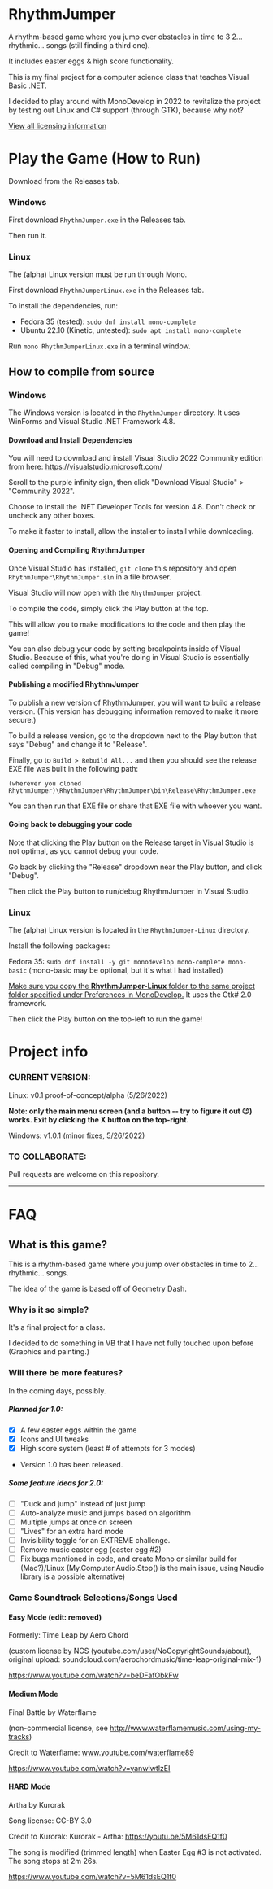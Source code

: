 # RhythmJumper

A rhythm-based game where you jump over obstacles in time to ~~3~~ 2... rhythmic... songs (still finding a third one).

It includes easter eggs & high score functionality.

This is my final project for a computer science class that teaches Visual Basic .NET.

I decided to play around with MonoDevelop in 2022 to revitalize the project by testing out Linux and C# support (through GTK), because why not?

[View all licensing information](LICENSE)

# Play the Game (How to Run)
Download from the Releases tab.

### Windows
First download `RhythmJumper.exe` in the Releases tab.

Then run it.

### Linux
The (alpha) Linux version must be run through Mono.

First download `RhythmJumperLinux.exe` in the Releases tab.

To install the dependencies, run:

* Fedora 35 (tested): `sudo dnf install mono-complete`
* Ubuntu 22.10 (Kinetic, untested): `sudo apt install mono-complete`

Run `mono RhythmJumperLinux.exe` in a terminal window.

## How to compile from source
### Windows
The Windows version is located in the `RhythmJumper` directory. It uses WinForms and Visual Studio .NET Framework 4.8.

#### Download and Install Dependencies

You will need to download and install Visual Studio 2022 Community edition from here: https://visualstudio.microsoft.com/

Scroll to the purple infinity sign, then click "Download Visual Studio" > "Community 2022".

Choose to install the .NET Developer Tools for version 4.8. Don't check or uncheck any other boxes.

To make it faster to install, allow the installer to install while downloading.

#### Opening and Compiling RhythmJumper

Once Visual Studio has installed, `git clone` this repository and open `RhythmJumper\RhythmJumper.sln` in a file browser.

Visual Studio will now open with the `RhythmJumper` project.

To compile the code, simply click the Play button at the top.

This will allow you to make modifications to the code and then play the game!

You can also debug your code by setting breakpoints inside of Visual Studio.
Because of this, what you're doing in Visual Studio is essentially called compiling in "Debug" mode.

#### Publishing a modified RhythmJumper

To publish a new version of RhythmJumper, you will want to build a release version. (This version has debugging information removed to make it more secure.)

To build a release version, go to the dropdown next to the Play button that says "Debug" and change it to "Release".

Finally, go to `Build > Rebuild All...` and then you should see the release EXE file was built in the following path:

`(wherever you cloned RhythmJumper)\RhythmJumper\RhythmJumper\bin\Release\RhythmJumper.exe`

You can then run that EXE file or share that EXE file with whoever you want.

#### Going back to debugging your code

Note that clicking the Play button on the Release target in Visual Studio is not optimal, as you cannot debug your code.

Go back by clicking the "Release" dropdown near the Play button, and click "Debug".

Then click the Play button to run/debug RhythmJumper in Visual Studio.

### Linux
The (alpha) Linux version is located in the `RhythmJumper-Linux` directory. 

Install the following packages:

Fedora 35: `sudo dnf install -y git monodevelop mono-complete mono-basic` (mono-basic may be optional, but it's what I had installed)

[Make sure you copy the **RhythmJumper-Linux** folder to the same project folder specified under Preferences in MonoDevelop.](https://stackoverflow.com/a/50050601) It uses the Gtk# 2.0 framework.

Then click the Play button on the top-left to run the game!

# Project info

### CURRENT VERSION:
Linux: v0.1 proof-of-concept/alpha (5/26/2022)

**Note: only the main menu screen (and a button -- try to figure it out 😉) works. Exit by clicking the X button on the top-right.**

Windows: v1.0.1 (minor fixes, 5/26/2022)

### TO COLLABORATE:
Pull requests are welcome on this repository.

--------------------

# FAQ

## What is this game?

This is a rhythm-based game where you jump over obstacles in time to 2... rhythmic... songs.

The idea of the game is based off of Geometry Dash.

### Why is it so simple?

It's a final project for a class.

I decided to do something in VB that I have not fully touched upon before (Graphics and painting.)

### Will there be more features?

In the coming days, possibly.

##### Planned for 1.0:
- [x] A few easter eggs within the game
- [x] Icons and UI tweaks
- [x] High score system (least # of attempts for 3 modes)
- Version 1.0 has been released.

##### Some feature ideas for 2.0:
- [ ] "Duck and jump" instead of just jump
- [ ] Auto-analyze music and jumps based on algorithm
- [ ] Multiple jumps at once on screen
- [ ] "Lives" for an extra hard mode
- [ ] Invisibility toggle for an EXTREME challenge.
- [ ] Remove music easter egg (easter egg #2)
- [ ] Fix bugs mentioned in code, and create Mono or similar build for (Mac?)/Linux (My.Computer.Audio.Stop() is the main issue, using Naudio library is a possible alternative)

### Game Soundtrack Selections/Songs Used

#### Easy Mode (edit: removed)

Formerly: Time Leap by Aero Chord

(custom license by NCS (youtube.com/user/NoCopyrightSounds/about), original upload: soundcloud.com/aerochordmusic/time-leap-original-mix-1)

https://www.youtube.com/watch?v=beDFafObkFw

#### Medium Mode

Final Battle by Waterflame

(non-commercial license, see http://www.waterflamemusic.com/using-my-tracks)

Credit to Waterflame: www.youtube.com/waterflame89

https://www.youtube.com/watch?v=yanwIwtlzEI

#### HARD Mode

Artha by Kurorak

Song license: CC-BY 3.0

Credit to Kurorak: Kurorak - Artha: https://youtu.be/5M61dsEQ1f0

The song is modified (trimmed length) when Easter Egg #3 is not activated. The song stops at 2m 26s.

https://www.youtube.com/watch?v=5M61dsEQ1f0

